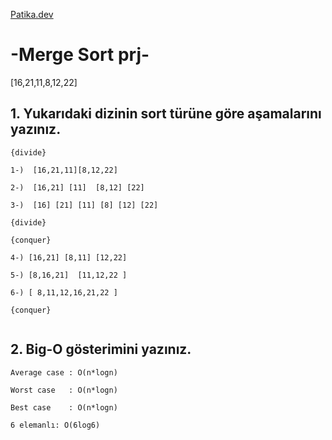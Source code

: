  [Patika.dev](https://www.patika.dev/tr) 

 # -Merge Sort prj-

 [16,21,11,8,12,22]

 ## 1. Yukarıdaki dizinin sort türüne göre aşamalarını yazınız.

 ```
 {divide}
 
 1-)  [16,21,11][8,12,22]

 2-)  [16,21] [11]  [8,12] [22]
 
 3-)  [16] [21] [11] [8] [12] [22]
 
 {divide}
 
 {conquer}

4-) [16,21] [8,11] [12,22]

5-) [8,16,21]  [11,12,22 ]

6-) [ 8,11,12,16,21,22 ]
 
 {conquer}


 ```

 ## 2. Big-O gösterimini yazınız.
 


 ```
Average case : O(n*logn)

Worst case   : O(n*logn)

Best case    : O(n*logn)

6 elemanlı: O(6log6)

 ```